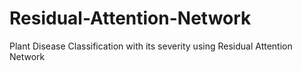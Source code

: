 # Residual-Attention-Network
Plant Disease Classification with its severity using  Residual Attention Network
